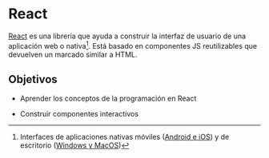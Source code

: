 # React

[React](https://react.dev/) es una librería que ayuda a construir la interfaz de usuario de una aplicación web o nativa[^1]. Está basado en componentes JS reutilizables que devuelven un marcado similar a HTML.

## Objetivos

- Aprender los conceptos de la programación en React

- Construir componentes interactivos

[^1]: Interfaces de aplicaciones nativas móviles ([Android e iOS](https://reactnative.dev/)) y de escritorio ([Windows y MacOS](https://microsoft.github.io/react-native-windows/))